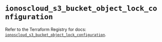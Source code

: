 # `ionoscloud_s3_bucket_object_lock_configuration`

Refer to the Terraform Registry for docs: [`ionoscloud_s3_bucket_object_lock_configuration`](https://registry.terraform.io/providers/ionos-cloud/ionoscloud/6.7.10/docs/resources/s3_bucket_object_lock_configuration).
